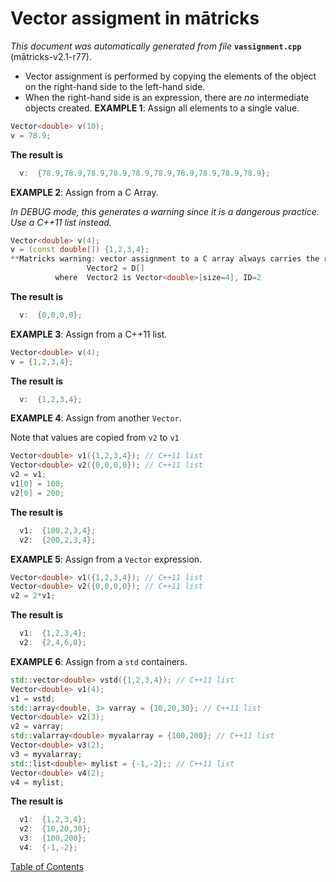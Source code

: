 
# Vector assigment in mātricks
_This document was automatically generated from file_ **`vassignment.cpp`** (mātricks-v2.1-r77).

* Vector assignment is performed by copying the elements of the object on the right-hand side to the left-hand side.
* When the right-hand side is an expression, there are _no_ intermediate objects created.
**EXAMPLE 1**: Assign all elements to a single value.
```C++
Vector<double> v(10);
v = 78.9;
```
**The result is**
```C++
  v:  {78.9,78.9,78.9,78.9,78.9,78.9,78.9,78.9,78.9,78.9}; 
```


**EXAMPLE 2**: Assign from a C Array.

_In DEBUG mode, this generates a warning since it is a dangerous practice. Use a C++11 list instead._
```C++
Vector<double> v(4);
v = (const double[]) {1,2,3,4};
**Matricks warning: vector assignment to a C array always carries the risk of out of bounds access. Use C++11 list assignment instead.
                 Vector2 = D[]
          where  Vector2 is Vector<double>[size=4], ID=2
```
**The result is**
```C++
  v:  {0,0,0,0}; 
```

**EXAMPLE 3**: Assign from a C++11 list.
```C++
Vector<double> v(4);
v = {1,2,3,4};
```
**The result is**
```C++
  v:  {1,2,3,4}; 
```

**EXAMPLE 4**: Assign from another `Vector`.

Note that values are copied from `v2` to `v1`
```C++
Vector<double> v1({1,2,3,4}); // C++11 list
Vector<double> v2({0,0,0,0}); // C++11 list
v2 = v1;
v1[0] = 100;
v2[0] = 200;
```
**The result is**
```C++
  v1:  {100,2,3,4}; 
  v2:  {200,2,3,4}; 
```

**EXAMPLE 5**: Assign from a `Vector` expression.
```C++
Vector<double> v1({1,2,3,4}); // C++11 list
Vector<double> v2({0,0,0,0}); // C++11 list
v2 = 2*v1;
```
**The result is**
```C++
  v1:  {1,2,3,4}; 
  v2:  {2,4,6,8}; 
```

**EXAMPLE 6**: Assign from a `std` containers.
```C++
std::vector<double> vstd({1,2,3,4}); // C++11 list
Vector<double> v1(4);
v1 = vstd;
std::array<double, 3> varray = {10,20,30}; // C++11 list
Vector<double> v2(3);
v2 = varray;
std::valarray<double> myvalarray = {100,200}; // C++11 list
Vector<double> v3(2);
v3 = myvalarray;
std::list<double> mylist = {-1,-2};; // C++11 list
Vector<double> v4(2);
v4 = mylist;
```
**The result is**
```C++
  v1:  {1,2,3,4}; 
  v2:  {10,20,30}; 
  v3:  {100,200}; 
  v4:  {-1,-2}; 
```


[Table of Contents](README.md)
